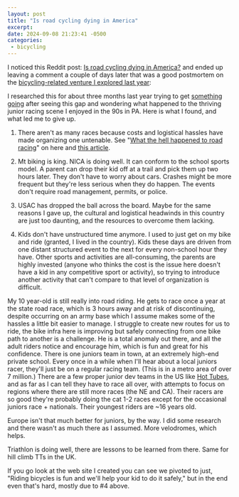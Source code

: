 ```yaml
---
layout: post
title: "Is road cycling dying in America"
excerpt: 
date: 2024-09-08 21:23:41 -0500
categories: 
 - bicycling
---
```


I noticed this Reddit post: [Is road cycling dying in America?](https://www.reddit.com/r/cycling/comments/1f6lc85/is_road_cycling_dying_in_america/) and ended up leaving a comment a couple of days later that was a good postmortem on the [bicycling-related venture I explored last year](https://www.daniel.industries/2024/01/06/2023-in-review/#txyc):

I researched this for about three months last year trying to get [something going](https://txyouthcycling.org/) after seeing this gap and wondering what happened to the thriving junior racing scene I enjoyed in the 90s in PA. Here is what I found, and what led me to give up.

1. There aren't as many races because costs and logistical hassles have made organizing one untenable. See "[What the hell happened to road racing](https://www.reddit.com/r/Velo/comments/udbejk/what_the_hell_happened_to_bicycle_road_racing_in/)" on here and [this article](https://peterabraham.medium.com/what-happened-to-bike-racing-in-the-us-e849cf6a517d).

1. Mt biking is king. NICA is doing well. It can conform to the school sports model. A parent can drop their kid off at a trail and pick them up two hours later. They don't have to worry about cars. Crashes might be more frequent but they're less serious when they do happen. The events don't require road management, permits, or police.

1. USAC has dropped the ball across the board. Maybe for the same reasons I gave up, the cultural and logistical headwinds in this country are just too daunting, and the resources to overcome them lacking.

1. Kids don't have unstructured time anymore. I used to just get on my bike and ride (granted, I lived in the country). Kids these days are driven from one distant structured event to the next for every non-school hour they have. Other sports and activities are all-consuming, the parents are highly invested (anyone who thinks the cost is the issue here doesn't have a kid in any competitive sport or activity), so trying to introduce another activity that can't compare to that level of organization is difficult.

My 10 year-old is still really into road riding. He gets to race once a year at the state road race, which is 3 hours away and at risk of discontinuing, despite occurring on an army base which I assume makes some of the hassles a little bit easier to manage. I struggle to create new routes for us to ride, the bike infra here is improving but safely connecting from one bike path to another is a challenge. He is a total anomaly out there, and all the adult riders notice and encourage him, which is fun and great for his confidence. There is one juniors team in town, at an extremely high-end private school. Every once in a while when I'll hear about a local juniors racer, they'll just be on a regular racing team. (This is in a metro area of over 7 million.) There are a few proper junior dev teams in the US like [Hot Tubes](https://www.hottubescycling.com/), and as far as I can tell they have to race all over, with attempts to focus on regions where there are still more races (the NE and CA). Their racers are so good they're probably doing the cat 1-2 races except for the occasional juniors race + nationals. Their youngest riders are ~16 years old.

Europe isn't that much better for juniors, by the way. I did some research and there wasn't as much there as I assumed. More velodromes, which helps.

Triathlon is doing well, there are lessons to be learned from there. Same for hill climb TTs in the UK.

If you go look at the web site I created you can see we pivoted to just, "Riding bicycles is fun and we'll help your kid to do it safely," but in the end even that's hard, mostly due to #4 above.